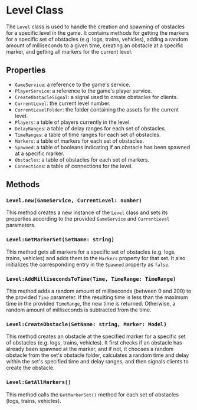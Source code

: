 Level Class
===========

The `Level` class is used to handle the creation and spawning of obstacles for a specific level in the game. It contains methods for getting the markers for a specific set of obstacles (e.g. logs, trains, vehicles), adding a random amount of milliseconds to a given time, creating an obstacle at a specific marker, and getting all markers for the current level.

Properties
----------

-   `GameService`: a reference to the game's service.
-   `PlayerService`: a reference to the game's player service.
-   `CreateObstacleSignal`: a signal used to create obstacles for clients.
-   `CurrentLevel`: the current level number.
-   `CurrentLevelFolder`: the folder containing the assets for the current level.
-   `Players`: a table of players currently in the level.
-   `DelayRanges`: a table of delay ranges for each set of obstacles.
-   `TimeRanges`: a table of time ranges for each set of obstacles.
-   `Markers`: a table of markers for each set of obstacles.
-   `Spawned`: a table of booleans indicating if an obstacle has been spawned at a specific marker.
-   `Obstacles`: a table of obstacles for each set of markers.
-   `Connections`: a table of connections for the level.

Methods
-------

### `Level.new(GameService, CurrentLevel: number)`

This method creates a new instance of the `Level` class and sets its properties according to the provided `GameService` and `CurrentLevel` parameters.

### `Level:GetMarkerSet(SetName: string)`

This method gets all markers for a specific set of obstacles (e.g. logs, trains, vehicles) and adds them to the `Markers` property for that set. It also initializes the corresponding entry in the `Spawned` property as `false`.

### `Level:AddMillisecondsToTime(Time, TimeRange: TimeRange)`

This method adds a random amount of milliseconds (between 0 and 200) to the provided `Time` parameter. If the resulting time is less than the maximum time in the provided `TimeRange`, the new time is returned. Otherwise, a random amount of milliseconds is subtracted from the time.

### `Level:CreateObstacle(SetName: string, Marker: Model)`

This method creates an obstacle at the specified marker for a specific set of obstacles (e.g. logs, trains, vehicles). It first checks if an obstacle has already been spawned at the marker, and if not, it chooses a random obstacle from the set's obstacle folder, calculates a random time and delay within the set's specified time and delay ranges, and then signals clients to create the obstacle.

### `Level:GetAllMarkers()`

This method calls the `GetMarkerSet()` method for each set of obstacles (logs, trains, vehicles).